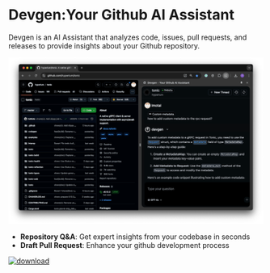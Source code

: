 # Devgen:Your Github AI Assistant
Devgen is an AI Assistant that analyzes code, issues, pull requests, and releases to provide insights about your Github repository.


<img src="img/devgen_first_look.png" alt="devgen" />

* **Repository Q&A**:  Get expert insights from your codebase in seconds
* **Draft Pull Request**:  Enhance your github development process

[![download](https://devgen.xyz/assets/images/webstore-96faaa52e12697cf1bbd0df3e6d06ea5.png)](https://chromewebstore.google.com/detail/devgen-your-github-ai-ass/iglkjhingcdlfanjlokiodgfcllmcfoc?authuser=0&hl=en)
